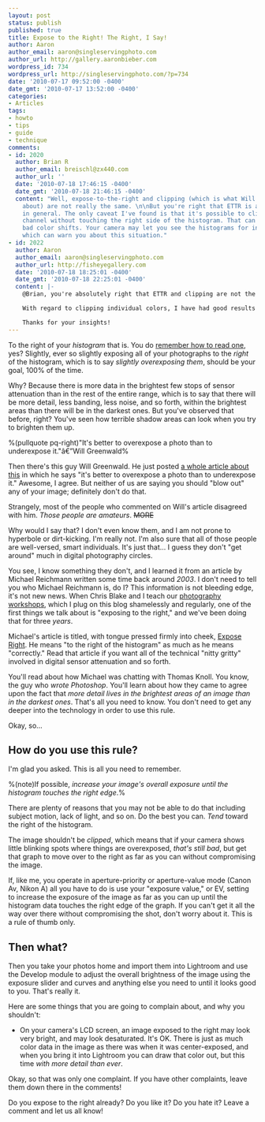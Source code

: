 ```yaml
---
layout: post
status: publish
published: true
title: Expose to the Right! The Right, I Say!
author: Aaron
author_email: aaron@singleservingphoto.com
author_url: http://gallery.aaronbieber.com
wordpress_id: 734
wordpress_url: http://singleservingphoto.com/?p=734
date: '2010-07-17 09:52:00 -0400'
date_gmt: '2010-07-17 13:52:00 -0400'
categories:
- Articles
tags:
- howto
- tips
- guide
- technique
comments:
- id: 2020
  author: Brian R
  author_email: breischl@zx440.com
  author_url: ''
  date: '2010-07-18 17:46:15 -0400'
  date_gmt: '2010-07-18 21:46:15 -0400'
  content: "Well, expose-to-the-right and clipping (which is what Will is talking
    about) are not really the same. \n\nBut you're right that ETTR is a good idea
    in general. The only caveat I've found is that it's possible to clip one color
    channel without touching the right side of the histogram. That can give you some
    bad color shifts. Your camera may let you see the histograms for individual channels,
    which can warn you about this situation."
- id: 2022
  author: Aaron
  author_email: aaron@singleservingphoto.com
  author_url: http://fisheyegallery.com
  date: '2010-07-18 18:25:01 -0400'
  date_gmt: '2010-07-18 22:25:01 -0400'
  content: |-
    @Brian, you're absolutely right that ETTR and clipping are not the same thing. I wanted to be careful not to give the impression that actually overexposing is a good idea (in terms of losing data, or clipping), though exposing toward the right is.

    With regard to clipping individual colors, I have had good results clipping the red channel in sunset shots in the past, although your mileage may vary. As you say, if your camera offers an RGB histogram view and you are concerned with that possibility, it's a good idea to use it.

    Thanks for your insights!
---
```

To the right of your _histogram_ that is. You do
[remember how to read one](http://singleservingphoto.com/2007/06/03/histograms-huh/),
yes?  Slightly, ever so slightly exposing all of your photographs to the _right_
of the histogram, which is to say _slightly overexposing them_, should be your
goal, 100% of the time.

Why? Because there is more data in the brightest few stops of sensor
attenuation than in the rest of the entire range, which is to say that
there will be more detail, less banding, less noise, and so forth,
within the brightest areas than there will be in the darkest ones. But
you've observed that before, right? You've seen how terrible shadow
areas can look when you try to brighten them up.

%(pullquote pq-right)"It's better to overexpose a photo than to
underexpose it."â€”Will Greenwald%

Then there's this guy Will Greenwald. He just posted
[a whole article about this](http://www.tested.com/news/underexposed-vs-overexposed-photos-which-is-worse/558/)
in which he says "it's better to overexpose a photo than to underexpose
it." Awesome, I agree. But neither of us are saying you should "blow
out" any of your image; definitely don't do that.

Strangely, most of the people who commented on Will's article disagreed
with him. _Those people are amateurs_. ~~MORE~~

Why would I say that? I don't even know them, and I am not prone to
hyperbole or dirt-kicking. I'm really not. I'm also sure that all of
those people are well-versed, smart individuals. It's just that... I
guess they don't "get around" much in digital photography circles.

You see, I know something they don't, and I learned it from an article
by Michael Reichmann written some time back around _2003_. I don't
need to tell you who Michael Reichmann is, do I? This information is not
bleeding edge, it's not new news. When Chris Blake and I teach our
[photography workshops](http://artphotoworkshops.com), which I plug on
this blog shamelessly and regularly, one of the first things we talk
about is "exposing to the right," and we've been doing that for three
_years_.

Michael's article is titled, with tongue pressed firmly into cheek,
[Expose Right](http://www.luminous-landscape.com/tutorials/expose-right.shtml).
He means "to the right of the histogram" as much as he means
"correctly." Read that article if you want all of the technical "nitty
gritty" involved in digital sensor attenuation and so forth.

You'll read about how Michael was chatting with Thomas Knoll. You know,
the guy who _wrote Photoshop_. You'll learn about how they came to
agree upon the fact that _more detail lives in the brightest areas of
an image than in the darkest ones_. That's all you need to know. You
don't need to get any deeper into the technology in order to use this
rule.

Okay, so...

## How do you use this rule?

I'm glad you asked. This is all you need to remember.

%(note)If possible, *increase your image's overall exposure until _the
histogram touches the right edge_*.%

There are plenty of reasons that you may not be able to do that
including subject motion, lack of light, and so on. Do the best you can.
_Tend_ toward the right of the histogram.

The image shouldn't be _clipped_, which means that if your camera
shows little blinking spots where things are overexposed, _that's still
bad_, but get that graph to move over to the right as far as you can
without compromising the image.

If, like me, you operate in aperture-priority or aperture-value mode
(Canon Av, Nikon A) all you have to do is use your "exposure value," or
EV, setting to increase the exposure of the image as far as you can up
until the histogram data touches the right edge of the graph. If you
can't get it all the way over there without compromising the shot, don't
worry about it. This is a rule of thumb only.

## Then what?

Then you take your photos home and import them into Lightroom and use
the Develop module to adjust the overall brightness of the image using
the exposure slider and curves and anything else you need to until it
looks good to you. That's really it.

Here are some things that you are going to complain about, and why you
shouldn't:

* On your camera's LCD screen, an image exposed to the right may look
very bright, and may look desaturated. It's OK. There is just as much
color data in the image as there was when it was center-exposed, and
when you bring it into Lightroom you can draw that color out, but this
time _with more detail than ever_.

Okay, so that was only one complaint. If you have other complaints,
leave them down there in the comments!

Do you expose to the right already? Do you like it? Do you hate it?
Leave a comment and let us all know!
